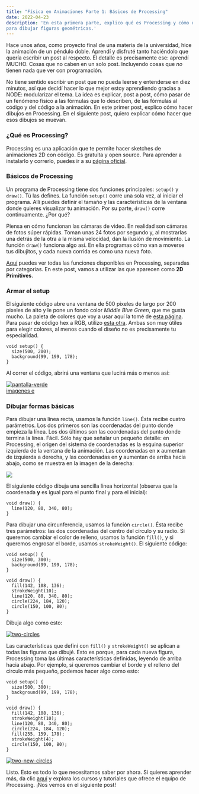 ```yaml
---
title: "Física en Animaciones Parte 1: Básicos de Processing"
date: 2022-04-23
description: 'En esta primera parte, explico qué es Processing y cómo usarlo
para dibujar figuras geométricas.'
---
```


Hace unos años, como proyecto final de una materia de la universidad, hice la animación
de un péndulo doble. Aprendí y disfruté tanto haciéndolo que quería escribir un post al
respecto. El detalle es precisamente ese: aprendí MUCHO. Cosas que no caben en un solo
post. Incluyendo cosas que *no* tienen nada que ver con programación.

No tiene sentido escribir un post que no pueda leerse y entenderse en diez minutos, así
que decidí hacer lo que mejor estoy aprendiendo gracias a NODE: modularizar el tema.
La idea es explicar, post a post, cómo pasar de un fenómeno físico a las fórmulas que lo
describen, de las fórmulas al código y del código a la animación. En este primer post,
explico cómo hacer dibujos en Processing. En el siguiente post, quiero explicar cómo
hacer que esos dibujos se muevan.

### ¿Qué es Processing?

Processing es una aplicación que te permite hacer sketches de animaciones 2D con
código. Es gratuita y open source. Para aprender a instalarlo y correrlo, puedes ir a su
[página oficial](https://processing.org/).

### Básicos de Processing

Un programa de Processing tiene dos funciones principales: `setup()` y `draw()`. Tú las
defines. La función `setup()` corre una sola vez, al iniciar el programa. Allí puedes
definir el tamaño y las características de la ventana donde quieres visualizar tu animación.
Por su parte, `draw()` corre continuamente. ¿Por qué?

Piensa en cómo funcionan las cámaras de video. En realidad son cámaras de fotos súper
rápidas. Toman unas 24 fotos por segundo y, al mostrarlas una detrás de la otra a la
misma velocidad, dan la ilusión de movimiento. La función `draw()` funciona algo así.
En ella programas cómo van a moverse tus dibujitos, y cada nueva corrida es como una
nueva foto.

[Aquí](https://processing.org/reference/) puedes ver todas las funciones disponibles
en Processing, separadas por categorías. En este post, vamos a utilizar las que
aparecen como **2D Primitives**.

### Armar el setup

El siguiente código abre una ventana de 500 pixeles de largo por 200 pixeles de alto
y le pone un fondo color *Middle Blue Green*, que me gusta mucho. La paleta de colores
que voy a usar aquí la tomé de [esta página](https://coolors.co/ff9fb2-80ced7-63c7b2-f5e960-654f6f).
Para pasar de código hex a RGB, utilizo [esta otra](https://www.color-hex.com/color/63c7b2).
Ambas son muy útiles para elegir colores, al menos cuando el diseño no es precisamente
tu especialidad.

```
void setup() {
  size(500, 200);
  background(99, 199, 178);
}
```
Al correr el código, abrirá una ventana que lucirá más o menos así:

<a href="https://imgbb.com/"><img src="https://i.ibb.co/s9yk2jz/pantalla-verde.png" alt="pantalla-verde" border="0"></a><br /><a target='_blank' href='https://es.imgbb.com/'>imagenes e</a><br />

### Dibujar formas básicas

Para dibujar una línea recta, usamos la función `line()`. Ésta recibe cuatro parámetros.
Los dos primeros son las coordenadas del punto donde empieza la línea. Los dos últimos
son las coordenadas del punto donde termina la línea. Fácil. Sólo hay que
señalar un pequeño detalle: en Processing, el origen del sistema de coordenadas es la
esquina superior izquierda de la ventana de la animación. Las coordenadas en **x**
aumentan de izquierda a derecha, y las coordenadas en **y** aumentan de arriba hacia
abajo, como se muestra en la imagen de la derecha:

<a href="https://processing.org/tutorials/coordinatesystemandshapes"><img src="https://processing.org/3e3972693a7deb9dbe15199c186d2917/drawing-03.svg"></a>

El siguiente código dibuja una sencilla línea horizontal (observa que la coordenada **y**
es igual para el punto final y para el inicial):

```
void draw() {
  line(120, 80, 340, 80);
}
```

Para dibujar una circunferencia, usamos la función `circle()`. Ésta recibe tres parámetros:
las dos coordenadas del centro del círculo y su radio. Si queremos cambiar el color de relleno, usamos la
función `fill()`, y si queremos engrosar el borde, usamos `strokeWeight()`. El siguiente código:

```
void setup() {
  size(500, 300);
  background(99, 199, 178);
}

void draw() {
  fill(142, 108, 136);
  strokeWeight(10);
  line(120, 80, 340, 80);
  circle(224, 184, 120);
  circle(150, 100, 80);
}
```

Dibuja algo como esto:

<a href="https://imgbb.com/"><img src="https://i.ibb.co/bJfSN3s/two-circles.png" alt="two-circles" border="0"></a>

Las características que definí con `fill()` y `strokeWeight()` se aplican a todas las figuras que dibujé.
Esto es porque, para cada nueva figura, Processing toma las últimas características definidas, leyendo de
arriba hacia abajo. Por ejemplo, si queremos cambiar el borde y el relleno del circulo más pequeño, 
podemos hacer algo como esto:

```
void setup() {
  size(500, 300);
  background(99, 199, 178);
}

void draw() {
  fill(142, 108, 136);
  strokeWeight(10);
  line(120, 80, 340, 80);
  circle(224, 184, 120);
  fill(255, 159, 178);
  strokeWeight(4);
  circle(150, 100, 80);
}
```

<a href="https://imgbb.com/"><img src="https://i.ibb.co/HpVQ6M2/two-new-circles.png" alt="two-new-circles" border="0"></a>

Listo. Esto es todo lo que necesitamos saber por ahora. Si quieres aprender más, da clic
[aquí](https://processing.org/tutorials/) y explora los cursos y tutoriales que ofrece el equipo de
Processing. ¡Nos vemos en el siguiente post!
